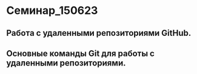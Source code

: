 # Семинар_150623
## Работа с удаленными репозиториями GitHub.
## Основные команды Git для работы с удаленными репозиториями.